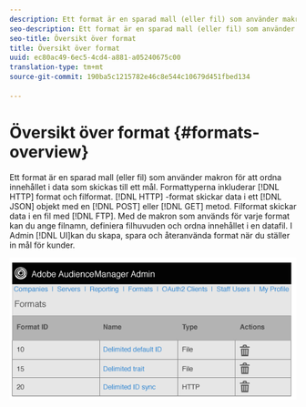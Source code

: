 ```yaml
---
description: Ett format är en sparad mall (eller fil) som använder makron för att ordna innehållet i data som skickas till ett mål. Formattyperna inkluderar HTTP-format och filformat. HTTP-format skickar data i ett JSON-objekt med en POST- eller GET-metod. Filformat skickar data i en fil via FTP. Med de makron som används för varje format kan du ange filnamn, definiera filhuvuden och ordna innehållet i en datafil. I administratörsgränssnittet kan du skapa, spara och återanvända format när du konfigurerar mål för kunder.
seo-description: Ett format är en sparad mall (eller fil) som använder makron för att ordna innehållet i data som skickas till ett mål. Formattyperna inkluderar HTTP-format och filformat. HTTP-format skickar data i ett JSON-objekt med en POST- eller GET-metod. Filformat skickar data i en fil via FTP. Med de makron som används för varje format kan du ange filnamn, definiera filhuvuden och ordna innehållet i en datafil. I administratörsgränssnittet kan du skapa, spara och återanvända format när du konfigurerar mål för kunder.
seo-title: Översikt över format
title: Översikt över format
uuid: ec80ac49-6ec5-4cd4-a881-a05240675c00
translation-type: tm+mt
source-git-commit: 190ba5c1215782e46c8e544c10679d451fbed134

---
```



# Översikt över format {#formats-overview}

Ett format är en sparad mall (eller fil) som använder makron för att ordna innehållet i data som skickas till ett mål. Formattyperna inkluderar [!DNL HTTP] format och filformat. [!DNL HTTP] -format skickar data i ett [!DNL JSON] objekt med en [!DNL POST] eller [!DNL GET] metod. Filformat skickar data i en fil med [!DNL FTP]. Med de makron som används för varje format kan du ange filnamn, definiera filhuvuden och ordna innehållet i en datafil. I Admin [!DNL UI]kan du skapa, spara och återanvända format när du ställer in mål för kunder.

![](assets/formats.png)